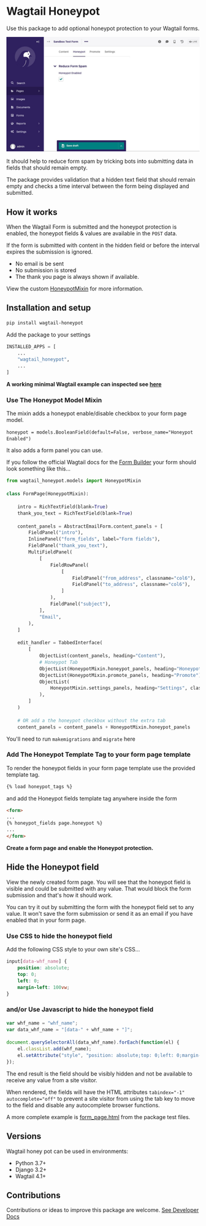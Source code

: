 # Wagtail Honeypot

Use this package to add optional honeypot protection to your Wagtail forms.

![Alt text](docs/sample.jpg?raw=true "Title")

It should help to reduce form spam by tricking bots into submitting data in fields that should remain empty.

The package provides validation that a hidden text field that should remain empty and checks a time interval between the form being displayed and submitted.

## How it works

When the Wagtail Form is submitted and the honeypot protection is enabled, the honeypot fields & values are available in the `POST` data.

If the form is submitted with content in the hidden field or before the interval expires the submission is ignored.

- No email is be sent
- No submission is stored
- The thank you page is always shown if available.

View the custom [HoneypotMixin](./wagtail_honeypot/models.py) for more information.

## Installation and setup

```bash
pip install wagtail-honeypot
```

Add the package to your settings

```python
INSTALLED_APPS = [
    ...
    "wagtail_honeypot",
    ...
]
```

**A working minimal Wagtail example can inspected see [here](./tests/testapp/)**

### Use The Honeypot Model Mixin

The mixin adds a honeypot enable/disable checkbox to your form page model.

`honeypot = models.BooleanField(default=False, verbose_name="Honeypot Enabled")`

It also adds a form panel you can use.

If you follow the official Wagtail docs for the [Form Builder](https://docs.wagtail.org/en/stable/reference/contrib/forms/index.html) your form should look something like this...

```python
from wagtail_honeypot.models import HoneypotMixin

class FormPage(HoneypotMixin):

    intro = RichTextField(blank=True)
    thank_you_text = RichTextField(blank=True)

    content_panels = AbstractEmailForm.content_panels + [
        FieldPanel("intro"),
        InlinePanel("form_fields", label="Form fields"),
        FieldPanel("thank_you_text"),
        MultiFieldPanel(
            [
                FieldRowPanel(
                    [
                        FieldPanel("from_address", classname="col6"),
                        FieldPanel("to_address", classname="col6"),
                    ]
                ),
                FieldPanel("subject"),
            ],
            "Email",
        ),
    ]

    edit_handler = TabbedInterface(
        [
            ObjectList(content_panels, heading="Content"),
            # Honeypot Tab
            ObjectList(HoneypotMixin.honeypot_panels, heading="Honeypot"),
            ObjectList(HoneypotMixin.promote_panels, heading="Promote"),
            ObjectList(
                HoneypotMixin.settings_panels, heading="Settings", classname="settings"
            ),
        ]
    )

    # OR add a the honeypot checkbox without the extra tab
    content_panels = content_panels + HoneypotMixin.honeypot_panels
```

You'll need to run `makemigrations` and `migrate` here

### Add The Honeypot Template Tag to your form page template

To render the honeypot fields in your form page template use the provided template tag.

```html
{% load honeypot_tags %}
```

and add the Honeypot fields template tag anywhere inside the form

```html
<form>
...
{% honeypot_fields page.honeypot %}
...
</form>
```

**Create a form page and enable the Honeypot protection.**

## Hide the Honeypot field

View the newly created form page. You will see that the honeypot field is visible and could be submitted with any value. That would block the form submission and that's how it should work.

You can try it out by submitting the form with the honeypot field set to any value. It won't save the form submission or send it as an email if you have enabled that in your form page.

### Use CSS to hide the honeypot field

Add the following CSS style to your own site's CSS...

```css
input[data-whf_name] {
    position: absolute;
    top: 0;
    left: 0;
    margin-left: 100vw;
}
```

### and/or Use Javascript to hide the honeypot field

```javascript
var whf_name = "whf_name";
var data_whf_name = "[data-" + whf_name + "]";

document.querySelectorAll(data_whf_name).forEach(function(el) {
    el.classList.add(whf_name);
    el.setAttribute("style", "position: absolute;top: 0;left: 0;margin-left: 100%;");
});
```

The end result is the field should be visibly hidden and not be available to receive any value from a site visitor.

When rendered, the fields will have the HTML attributes `tabindex="-1" autocomplete="off"` to prevent a site visitor from using the tab key to move to the field and disable any autocomplete browser functions.

A more complete example is [form_page.html](wagtail_honeypot/templates/wagtail_honeypot_test/form_page.html) from the package test files.

## Versions

Wagtail honey pot can be used in environments:

- Python 3.7+
- Django 3.2+
- Wagtail 4.1+

## Contributions

Contributions or ideas to improve this package are welcome. [See Developer Docs](docs/developer.md)
